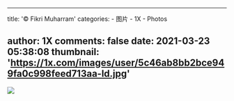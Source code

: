 
---
title: '© Fikri Muharram'
categories: 
    - 图片
    - 1X
    - Photos

author: 1X
comments: false
date: 2021-03-23 05:38:08
thumbnail: 'https://1x.com/images/user/5c46ab8bb2bce949fa0c998feed713aa-ld.jpg'
---

<div>   
<img src="https://1x.com/images/user/5c46ab8bb2bce949fa0c998feed713aa-ld.jpg" referrerpolicy="no-referrer">  
</div>
            